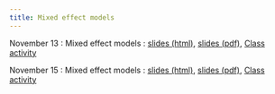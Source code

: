 ```yaml
---
title: Mixed effect models
---
```


November 13
: Mixed effect models
  : [slides (html)](https://sta712-f23.github.io/slides/lecture_32.html), [slides (pdf)](https://sta712-f23.github.io/slides/lecture_32.pdf), [Class activity](https://sta712-f23.github.io/class_activities/ca_lecture_32.html)
  
November 15
: Mixed effect models
  : [slides (html)](https://sta712-f23.github.io/slides/lecture_33.html), [slides (pdf)](https://sta712-f23.github.io/slides/lecture_33.pdf), [Class activity](https://sta712-f23.github.io/class_activities/ca_lecture_32.html)